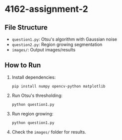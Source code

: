 # 4162-assignment-2


## File Structure

- `question1.py`: Otsu's algorithm with Gaussian noise
- `question2.py`: Region growing segmentation
- `images/`: Output images/results

## How to Run

1. Install dependencies:
   ```
   pip install numpy opencv-python matplotlib
   ```

2. Run Otsu's thresholding:
   ```
   python question1.py
   ```

3. Run region growing:
   ```
   python question1.py
   ```

4. Check the `images/` folder for results.